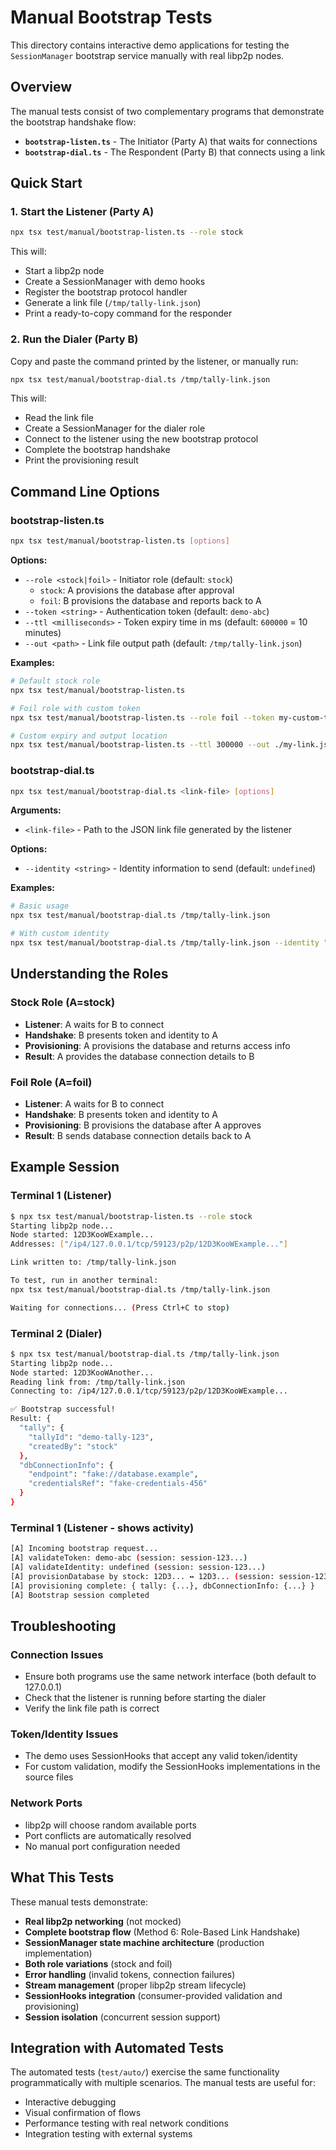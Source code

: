 # Manual Bootstrap Tests

This directory contains interactive demo applications for testing the `SessionManager` bootstrap service manually with real libp2p nodes.

## Overview

The manual tests consist of two complementary programs that demonstrate the bootstrap handshake flow:

- **`bootstrap-listen.ts`** - The Initiator (Party A) that waits for connections
- **`bootstrap-dial.ts`** - The Respondent (Party B) that connects using a link

## Quick Start

### 1. Start the Listener (Party A)
```bash
npx tsx test/manual/bootstrap-listen.ts --role stock
```

This will:
- Start a libp2p node
- Create a SessionManager with demo hooks
- Register the bootstrap protocol handler
- Generate a link file (`/tmp/tally-link.json`)
- Print a ready-to-copy command for the responder

### 2. Run the Dialer (Party B)
Copy and paste the command printed by the listener, or manually run:
```bash
npx tsx test/manual/bootstrap-dial.ts /tmp/tally-link.json
```

This will:
- Read the link file
- Create a SessionManager for the dialer role
- Connect to the listener using the new bootstrap protocol
- Complete the bootstrap handshake
- Print the provisioning result

## Command Line Options

### bootstrap-listen.ts
```bash
npx tsx test/manual/bootstrap-listen.ts [options]
```

**Options:**
- `--role <stock|foil>` - Initiator role (default: `stock`)
  - `stock`: A provisions the database after approval
  - `foil`: B provisions the database and reports back to A
- `--token <string>` - Authentication token (default: `demo-abc`)
- `--ttl <milliseconds>` - Token expiry time in ms (default: `600000` = 10 minutes)
- `--out <path>` - Link file output path (default: `/tmp/tally-link.json`)

**Examples:**
```bash
# Default stock role
npx tsx test/manual/bootstrap-listen.ts

# Foil role with custom token
npx tsx test/manual/bootstrap-listen.ts --role foil --token my-custom-token

# Custom expiry and output location
npx tsx test/manual/bootstrap-listen.ts --ttl 300000 --out ./my-link.json
```

### bootstrap-dial.ts
```bash
npx tsx test/manual/bootstrap-dial.ts <link-file> [options]
```

**Arguments:**
- `<link-file>` - Path to the JSON link file generated by the listener

**Options:**
- `--identity <string>` - Identity information to send (default: `undefined`)

**Examples:**
```bash
# Basic usage
npx tsx test/manual/bootstrap-dial.ts /tmp/tally-link.json

# With custom identity
npx tsx test/manual/bootstrap-dial.ts /tmp/tally-link.json --identity "user@example.com"
```

## Understanding the Roles

### Stock Role (A=stock)
- **Listener**: A waits for B to connect
- **Handshake**: B presents token and identity to A
- **Provisioning**: A provisions the database and returns access info
- **Result**: A provides the database connection details to B

### Foil Role (A=foil)  
- **Listener**: A waits for B to connect
- **Handshake**: B presents token and identity to A
- **Provisioning**: B provisions the database after A approves
- **Result**: B sends database connection details back to A

## Example Session

### Terminal 1 (Listener)
```bash
$ npx tsx test/manual/bootstrap-listen.ts --role stock
Starting libp2p node...
Node started: 12D3KooWExample...
Addresses: ["/ip4/127.0.0.1/tcp/59123/p2p/12D3KooWExample..."]

Link written to: /tmp/tally-link.json

To test, run in another terminal:
npx tsx test/manual/bootstrap-dial.ts /tmp/tally-link.json

Waiting for connections... (Press Ctrl+C to stop)
```

### Terminal 2 (Dialer)
```bash
$ npx tsx test/manual/bootstrap-dial.ts /tmp/tally-link.json
Starting libp2p node...
Node started: 12D3KooWAnother...
Reading link from: /tmp/tally-link.json
Connecting to: /ip4/127.0.0.1/tcp/59123/p2p/12D3KooWExample...

✅ Bootstrap successful!
Result: {
  "tally": {
    "tallyId": "demo-tally-123",
    "createdBy": "stock"
  },
  "dbConnectionInfo": {
    "endpoint": "fake://database.example",
    "credentialsRef": "fake-credentials-456"
  }
}
```

### Terminal 1 (Listener - shows activity)
```bash
[A] Incoming bootstrap request...
[A] validateToken: demo-abc (session: session-123...)
[A] validateIdentity: undefined (session: session-123...)
[A] provisionDatabase by stock: 12D3... ↔ 12D3... (session: session-123...)
[A] provisioning complete: { tally: {...}, dbConnectionInfo: {...} }
[A] Bootstrap session completed
```

## Troubleshooting

### Connection Issues
- Ensure both programs use the same network interface (both default to 127.0.0.1)
- Check that the listener is running before starting the dialer
- Verify the link file path is correct

### Token/Identity Issues
- The demo uses SessionHooks that accept any valid token/identity
- For custom validation, modify the SessionHooks implementations in the source files

### Network Ports
- libp2p will choose random available ports
- Port conflicts are automatically resolved
- No manual port configuration needed

## What This Tests

These manual tests demonstrate:
- **Real libp2p networking** (not mocked)
- **Complete bootstrap flow** (Method 6: Role-Based Link Handshake)
- **SessionManager state machine architecture** (production implementation)
- **Both role variations** (stock and foil)
- **Error handling** (invalid tokens, connection failures)
- **Stream management** (proper libp2p stream lifecycle)
- **SessionHooks integration** (consumer-provided validation and provisioning)
- **Session isolation** (concurrent session support)

## Integration with Automated Tests

The automated tests (`test/auto/`) exercise the same functionality programmatically with multiple scenarios. The manual tests are useful for:
- Interactive debugging
- Visual confirmation of flows
- Performance testing with real network conditions
- Integration testing with external systems
